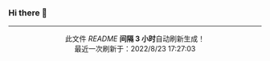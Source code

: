 ### Hi there 👋



--------


<p align="center">此文件 <i>README</i> <b>间隔 3 小时</b>自动刷新生成！
</br>
最近一次刷新于：2022/8/23 17:27:03
</p>
  